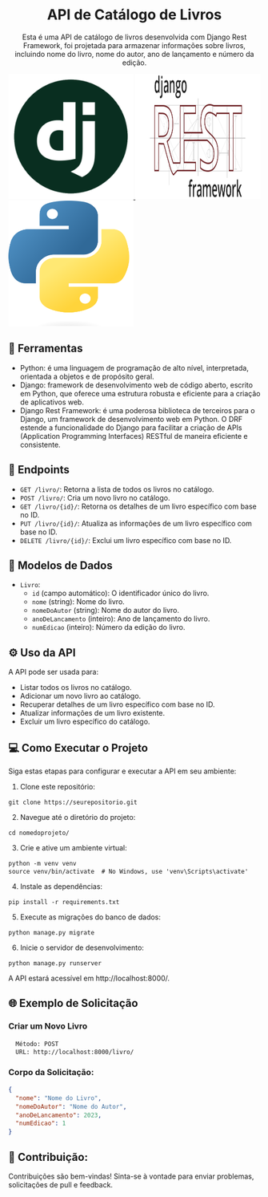 <h1 align='center'> API de Catálogo de Livros </h1>

<p align='center'>Esta é uma API de catálogo de livros desenvolvida com Django Rest Framework, foi projetada para armazenar informações sobre livros, incluindo nome do livro, nome do autor, ano de lançamento e número da edição.</p>

<a align='center' href="https://www.djangoproject.com/" target="_blank">
    <img src="./img/django_logo.png" width="250" height="250" />
</a>

<a align='center' href="https://www.django-rest-framework.org/" target="_blank">
    <img src="./img/django_rest_logo.png" width="250" height="250" />
</a>

<a align='center' ref="https://www.python.org/" target="_blank">
    <img src="./img/python_logo.png" width="250" height="250" />
</a>

## 🔧 Ferramentas

-   Python: é uma linguagem de programação de alto nível, interpretada, orientada a objetos e de propósito geral.
-   Django: framework de desenvolvimento web de código aberto, escrito em Python, que oferece uma estrutura robusta e eficiente para a criação de aplicativos web.
-   Django Rest Framework: é uma poderosa biblioteca de terceiros para o Django, um framework de desenvolvimento web em Python. O DRF estende a funcionalidade do Django para facilitar a criação de APIs (Application Programming Interfaces) RESTful de maneira eficiente e consistente.

## 📍 Endpoints

- `GET /livro/`: Retorna a lista de todos os livros no catálogo.
- `POST /livro/`: Cria um novo livro no catálogo.
- `GET /livro/{id}/`: Retorna os detalhes de um livro específico com base no ID.
- `PUT /livro/{id}/`: Atualiza as informações de um livro específico com base no ID.
- `DELETE /livro/{id}/`: Exclui um livro específico com base no ID.

## 📄 Modelos de Dados

- `Livro`:
  - `id` (campo automático): O identificador único do livro.
  - `nome` (string): Nome do livro.
  - `nomeDoAutor` (string): Nome do autor do livro.
  - `anoDeLancamento` (inteiro): Ano de lançamento do livro.
  - `numEdicao` (inteiro): Número da edição do livro.

## ⚙️ Uso da API

A API pode ser usada para:

- Listar todos os livros no catálogo.
- Adicionar um novo livro ao catálogo.
- Recuperar detalhes de um livro específico com base no ID.
- Atualizar informações de um livro existente.
- Excluir um livro específico do catálogo.

## 💻 Como Executar o Projeto

Siga estas etapas para configurar e executar a API em seu ambiente:

1. Clone este repositório:

  ```shell
  git clone https://seurepositorio.git
  ```
2. Navegue até o diretório do projeto:

  ```shell
  cd nomedoprojeto/
  ```
3. Crie e ative um ambiente virtual:

  ```shell
  python -m venv venv
  source venv/bin/activate  # No Windows, use 'venv\Scripts\activate'
  ```
4. Instale as dependências:

  ```shell
  pip install -r requirements.txt
  ```
5. Execute as migrações do banco de dados:

  ```shell
  python manage.py migrate
  ```
6. Inicie o servidor de desenvolvimento:

  ```shell
  python manage.py runserver
  ```

A API estará acessível em http://localhost:8000/.

## 🌐 Exemplo de Solicitação

### Criar um Novo Livro

      Método: POST
      URL: http://localhost:8000/livro/

### Corpo da Solicitação:

```json
{
  "nome": "Nome do Livro",
  "nomeDoAutor": "Nome do Autor",
  "anoDeLancamento": 2023,
  "numEdicao": 1
}
```

## 🙏 Contribuição:

Contribuições são bem-vindas! Sinta-se à vontade para enviar problemas, solicitações de pull e feedback.